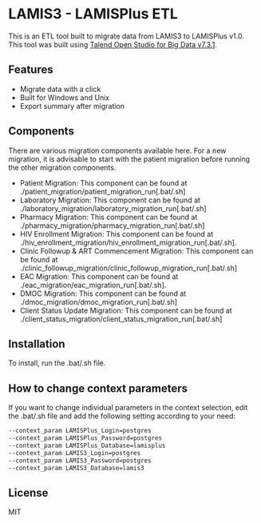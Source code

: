 # LAMIS3 - LAMISPlus ETL

This is an ETL tool built to migrate data from LAMIS3 to LAMISPlus v1.0. This tool was built using [Talend Open Studio for Big Data v7.3.1](https://www.talend.com/products/talend-open-studio/).

## Features

- Migrate data with a click
- Built for Windows and Unix
- Export summary after migration

## Components
There are various migration components available here. For a new migration, it is advisable to start with the patient migration before running the other migration components.
- Patient Migration: This component can be found at ./patient_migration/patient_migration_run[.bat/.sh]
- Laboratory Migration: This component can be found at ./laboratory_migration/laboratory_migration_run[.bat/.sh]
- Pharmacy Migration: This component can be found at ./pharmacy_migration/pharmacy_migration_run[.bat/.sh]
- HIV Enrollment Migration: This component can be found at ./hiv_enrollment_migration/hiv_enrollment_migration_run[.bat/.sh]. 
- Clinic Followup & ART Commencement Migration: This component can be found at ./clinic_followup_migration/clinic_followup_migration_run[.bat/.sh]
- EAC Migration: This component can be found at ./eac_migration/eac_migration_run[.bat/.sh]. 
- DMOC Migration: This component can be found at ./dmoc_migration/dmoc_migration_run[.bat/.sh]
- Client Status Update Migration: This component can be found at ./client_status_migration/client_status_migration_run[.bat/.sh]


## Installation

To install, run the .bat/.sh file.

## How to change context parameters
If you want to change individual parameters in the context selection, edit the .bat/.sh file and add the following setting according to your need:

```sh
--context_param LAMISPlus_Login=postgres  
--context_param LAMISPlus_Password=postgres  
--context_param LAMISPlus_Database=lamisplus  
--context_param LAMIS3_Login=postgres  
--context_param LAMIS3_Password=postgres  
--context_param LAMIS3_Database=lamis3
```

## License

MIT

